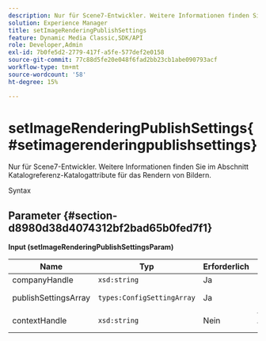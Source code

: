```yaml
---
description: Nur für Scene7-Entwickler. Weitere Informationen finden Sie im Abschnitt Katalogreferenz-Katalogattribute für das Rendern von Bildern.
solution: Experience Manager
title: setImageRenderingPublishSettings
feature: Dynamic Media Classic,SDK/API
role: Developer,Admin
exl-id: 7b0fe5d2-2779-417f-a5fe-577def2e0158
source-git-commit: 77c88d5fe20e048f6fad2bb23cb1abe090793acf
workflow-type: tm+mt
source-wordcount: '58'
ht-degree: 15%

---
```


# setImageRenderingPublishSettings{#setimagerenderingpublishsettings}

Nur für Scene7-Entwickler. Weitere Informationen finden Sie im Abschnitt Katalogreferenz-Katalogattribute für das Rendern von Bildern.

Syntax

## Parameter {#section-d8980d38d4074312bf2bad65b0fed7f1}

**Input (setImageRenderingPublishSettingsParam)**

| Name | Typ | Erforderlich | Beschreibung |
|---|---|---|---|
| companyHandle | `xsd:string` | Ja | Firmengriff. |
| publishSettingsArray | `types:ConfigSettingArray` | Ja | Nur für Scene7-Entwickler. |
| contextHandle | `xsd:string` | Nein | Verarbeiten Sie den Veröffentlichungskontext. |
